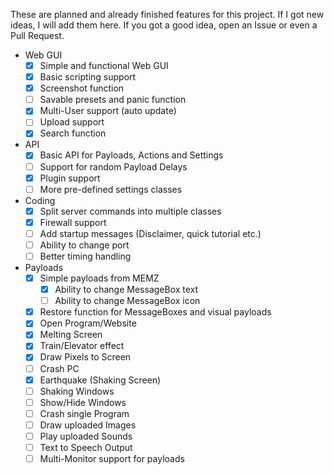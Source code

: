 These are planned and already finished features for this project.
If I got new ideas, I will add them here. If you got a good idea, open an Issue or even a Pull Request.

 - Web GUI
    - [x] Simple and functional Web GUI
	- [x] Basic scripting support
	- [x] Screenshot function
    - [ ] Savable presets and panic function
    - [x] Multi-User support (auto update)
    - [ ] Upload support
    - [x] Search function
 - API
    - [x] Basic API for Payloads, Actions and Settings
    - [ ] Support for random Payload Delays
    - [x] Plugin support
    - [ ] More pre-defined settings classes
 - Coding
    - [x] Split server commands into multiple classes
    - [x] Firewall support
    - [ ] Add startup messages (Disclaimer, quick tutorial etc.)
	- [ ] Ability to change port
	- [ ] Better timing handling
 - Payloads
    - [x] Simple payloads from MEMZ
        - [x] Ability to change MessageBox text
		- [ ] Ability to change MessageBox icon
    - [x] Restore function for MessageBoxes and visual payloads
    - [x] Open Program/Website
    - [x] Melting Screen
	- [x] Train/Elevator effect
	- [x] Draw Pixels to Screen
    - [ ] Crash PC
    - [x] Earthquake (Shaking Screen)
    - [ ] Shaking Windows
    - [ ] Show/Hide Windows
    - [ ] Crash single Program
    - [ ] Draw uploaded Images
    - [ ] Play uploaded Sounds
	- [ ] Text to Speech Output
	- [ ] Multi-Monitor support for payloads
